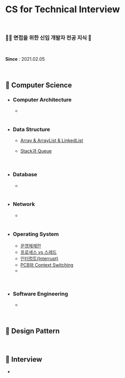# CS for Technical Interview

<br>

### 👶🏻 면접을 위한 신입 개발자 전공 지식 📖

<br>

**Since** : 2021.02.05 

<br>

## 📌 Computer Science

- ### Computer Architecture

  - 
  
  <br>
  
- ### Data Structure

  - [Array & ArrayList & LinkedList](https://github.com/jisicTank/CS/blob/main/Data%20Structure/Array_LinkedList_ArrayList.md)

  - [Stack과 Queue](https://github.com/jisicTank/CS/blob/main/Data%20Structure/Stack_Queue.md)

    

  <br>

- ### Database

  - 
  
  <br>
  
- ### Network

  - 
  
  <br>
  
- ### Operating System

  - [운영체제란](https://github.com/jisicTank/CS/blob/main/OS/%EC%9A%B4%EC%98%81%EC%B2%B4%EC%A0%9C%EB%9E%80.md)
  - [프로세스 vs 스레드](https://github.com/jisicTank/CS/blob/main/OS/%ED%94%84%EB%A1%9C%EC%84%B8%EC%8A%A4%20VS%20%EC%8A%A4%EB%A0%88%EB%93%9C.md)
  - [인터럽트(Interrupt)](https://github.com/jisicTank/CS/blob/main/OS/%EC%9D%B8%ED%84%B0%EB%9F%BD%ED%8A%B8(Interrupt).md)
  - [PCB와 Context Switching](https://github.com/jisicTank/CS/blob/main/OS/PCB%20%26%20Context%20Switching.md)
  - 
  

<br>

- ### Software Engineering

  - 
  

<br>

## 📌 Design Pattern

<br>

## 📌 Interview

- 
